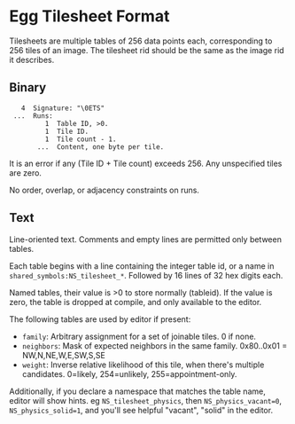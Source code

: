 # Egg Tilesheet Format

Tilesheets are multiple tables of 256 data points each, corresponding to 256 tiles of an image.
The tilesheet rid should be the same as the image rid it describes.

## Binary

```
   4  Signature: "\0ETS"
 ...  Runs:
         1  Table ID, >0.
         1  Tile ID.
         1  Tile count - 1.
       ...  Content, one byte per tile.
```

It is an error if any (Tile ID + Tile count) exceeds 256.
Any unspecified tiles are zero.

No order, overlap, or adjacency constraints on runs.

## Text

Line-oriented text.
Comments and empty lines are permitted only between tables.

Each table begins with a line containing the integer table id, or a name in `shared_symbols:NS_tilesheet_*`.
Followed by 16 lines of 32 hex digits each.

Named tables, their value is >0 to store normally (tableid).
If the value is zero, the table is dropped at compile, and only available to the editor.

The following tables are used by editor if present:
- `family`: Arbitrary assignment for a set of joinable tiles. 0 if none.
- `neighbors`: Mask of expected neighbors in the same family. 0x80..0x01 = NW,N,NE,W,E,SW,S,SE
- `weight`: Inverse relative likelihood of this tile, when there's multiple candidates. 0=likely, 254=unlikely, 255=appointment-only.

Additionally, if you declare a namespace that matches the table name, editor will show hints.
eg `NS_tilesheet_physics`, then `NS_physics_vacant=0`, `NS_physics_solid=1`, and you'll see helpful "vacant", "solid" in the editor.
